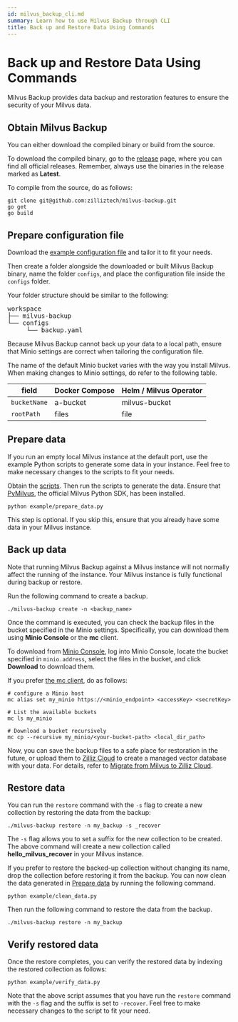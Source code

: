 ```yaml
---
id: milvus_backup_cli.md
summary: Learn how to use Milvus Backup through CLI
title: Back up and Restore Data Using Commands
---
```


# Back up and Restore Data Using Commands

Milvus Backup provides data backup and restoration features to ensure the security of your Milvus data. 

## Obtain Milvus Backup

You can either download the compiled binary or build from the source.

To download the compiled binary, go to the [release](https://github.com/zilliztech/milvus-backup/releases) page, where you can find all official releases. Remember, always use the binaries in the release marked as **Latest**.

To compile from the source, do as follows:

```shell
git clone git@github.com:zilliztech/milvus-backup.git
go get
go build
```

## Prepare configuration file

Download the [example configuration file](https://raw.githubusercontent.com/zilliztech/milvus-backup/master/configs/backup.yaml) and tailor it to fit your needs.

Then create a folder alongside the downloaded or built Milvus Backup binary, name the folder `configs`, and place the configuration file inside the `configs` folder.

Your folder structure should be similar to the following:

<pre>
workspace
├── milvus-backup
└── configs
     └── backup.yaml
</pre>

Because Milvus Backup cannot back up your data to a local path, ensure that Minio settings are correct when tailoring the configuration file. 

<div class="alert note">

The name of the default Minio bucket varies with the way you install Milvus. When making changes to Minio settings, do refer to the following table.

| field           | Docker Compose | Helm / Milvus Operator |
| --------------- | -------------- | ---------------------- |
| `bucketName`    | a-bucket       | milvus-bucket          |
| `rootPath`      | files          | file                   |

</div>

## Prepare data

If you run an empty local Milvus instance at the default port, use the example Python scripts to generate some data in your instance. Feel free to make necessary changes to the scripts to fit your needs.

Obtain the [scripts](https://raw.githubusercontent.com/zilliztech/milvus-backup/main/example/prepare_data.py). Then run the scripts to generate the data. Ensure that [PyMilvus](https://pypi.org/project/pymilvus/), the official Milvus Python SDK, has been installed.

```shell
python example/prepare_data.py
```

This step is optional. If you skip this, ensure that you already have some data in your Milvus instance.

## Back up data

Note that running Milvus Backup against a Milvus instance will not normally affect the running of the instance. Your Milvus instance is fully functional during backup or restore.

<div class="tab-wrapper"></div>

Run the following command to create a backup.

```shell
./milvus-backup create -n <backup_name>
```

Once the command is executed, you can check the backup files in the bucket specified in the Minio settings. Specifically, you can download them using **Minio Console** or the **mc** client.

To download from [Minio Console](https://min.io/docs/minio/kubernetes/upstream/administration/minio-console.html), log into Minio Console, locate the bucket specified in `minio.address`, select the files in the bucket, and click **Download** to download them.

If you prefer [the mc client](https://min.io/docs/minio/linux/reference/minio-mc.html#mc-install), do as follows:

```shell
# configure a Minio host
mc alias set my_minio https://<minio_endpoint> <accessKey> <secretKey>

# List the available buckets
mc ls my_minio

# Download a bucket recursively
mc cp --recursive my_minio/<your-bucket-path> <local_dir_path>
```

Now, you can save the backup files to a safe place for restoration in the future, or upload them to [Zilliz Cloud](https://cloud.zilliz.com) to create a managed vector database with your data. For details, refer to [Migrate from Milvus to Zilliz Cloud](https://zilliz.com/doc/migrate_from_milvus-2x).

## Restore data

<div class="tab-wrapper"></div>

You can run the `restore` command with the `-s` flag to create a new collection by restoring the data from the backup:

```shell
./milvus-backup restore -n my_backup -s _recover
```

The `-s` flag allows you to set a suffix for the new collection to be created. The above command will create a new collection called **hello_milvus_recover** in your Milvus instance.

If you prefer to restore the backed-up collection without changing its name, drop the collection before restoring it from the backup. You can now clean the data generated in [Prepare data](#Prepare-data) by running the following command.

```shell
python example/clean_data.py
```

Then run the following command to restore the data from the backup.

```shell
./milvus-backup restore -n my_backup
```

## Verify restored data

Once the restore completes, you can verify the restored data by indexing the restored collection as follows:

```shell
python example/verify_data.py
```

Note that the above script assumes that you have run the `restore` command with the `-s` flag and the suffix is set to `-recover`. Feel free to make necessary changes to the script to fit your need.



